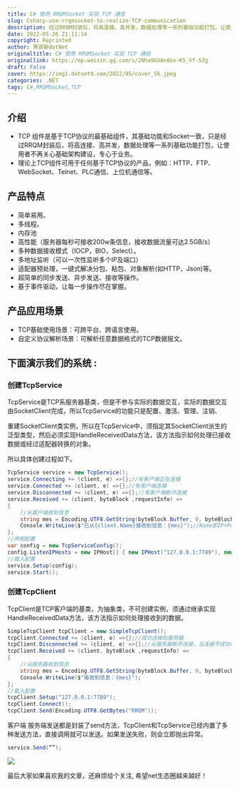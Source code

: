 ```yaml
---
title: C# 使用 RRQMSocket 实现 TCP 通信
slug: Csharp-use-rrqmsocket-to-realize-TCP-communication
description: 经过RRQM封装后，将高连接、高并发，数据处理等一系列基础功能打包，让使用者不再关心基础架构建设，专心于业务。
date: 2022-05-26 21:11:14
copyright: Reprinted
author: 黑哥聊dotNet
originaltitle: C# 使用 RRQMSocket 实现 TCP 通信
originallink: https://mp.weixin.qq.com/s/2Nha9GVAnOox-K5_Vf-SZg
draft: False
cover: https://img1.dotnet9.com/2022/05/cover_56.jpeg
categories: .NET
tags: C#,RRQMSocket,TCP
---
```


## 介绍

- TCP 组件是基于TCP协议的最基础组件，其基础功能和Socket一致，只是经过RRQM封装后，将高连接、高并发，数据处理等一系列基础功能打包，让使用者不再关心基础架构建设，专心于业务。
- 理论上TCP组件可用于任何基于TCP协议的产品，例如：HTTP、FTP、WebSocket、Telnet、PLC通信、上位机通信等。

## 产品特点

- 简单易用。
- 多线程。
- 内存池
- 高性能（服务器每秒可接收200w条信息，接收数据流量可达2.5GB/s）
- 多种数据接收模式（IOCP，BIO，Select）。
- 多地址监听（可以一次性监听多个IP及端口）
- 适配器预处理，一键式解决分包、粘包、对象解析(如HTTP，Json)等。
- 超简单的同步发送、异步发送、接收等操作。
- 基于事件驱动，让每一步操作尽在掌握。

## 产品应用场景

- TCP基础使用场景：可跨平台、跨语言使用。
- 自定义协议解析场景：可解析任意数据格式的TCP数据报文。

## 下面演示我们的系统 :

### 创建TcpService

TcpService是TCP系服务器基类，但是不参与实际的数据交互，实际的数据交互由SocketClient完成，所以TcpService的功能只是配置、激活、管理、注销、

重建SocketClient类实例，所以在TcpService中，须指定其SocketClient派生的泛型类型，然后必须实现HandleReceivedData方法，该方法指示如何处理已接收数据或经过适配器转换的对象。

所以具体创建过程如下。

```csharp
TcpService service = new TcpService();
service.Connecting += (client, e) =>{};//有客户端正在连接
service.Connected += (client, e) =>{};//有客户端连接
service.Disconnected += (client, e) =>{};//有客户端断开连接
service.Received += (client, byteBlock ,requestInfo) =>
{
    //从客户端收到信息
    string mes = Encoding.UTF8.GetString(byteBlock.Buffer, 0, byteBlock.Len);
    Console.WriteLine($"已从{client.Name}接收到信息：{mes}");//Name即IP+Port
};
//声明配置
var config = new TcpServiceConfig();
config.ListenIPHosts = new IPHost[] { new IPHost("127.0.0.1:7789"), new IPHost(7790) };//同时监听两个地址
//载入配置                                                       
service.Setup(config);
service.Start();
```

### 创建TcpClient

TcpClient是TCP客户端的基类，为抽象类，不可创建实例，须通过继承实现HandleReceivedData方法，该方法指示如何处理接收到的数据。

```csharp
SimpleTcpClient tcpClient = new SimpleTcpClient();
tcpClient.Connected += (client, e) =>{};//成功连接到服务器
tcpClient.Disconnected += (client, e) =>{};//从服务器断开连接，当连接不成功时不会触发。
tcpClient.Received += (client, byteBlock ,requestInfo) =>
{
    //从服务器收到信息
    string mes = Encoding.UTF8.GetString(byteBlock.Buffer, 0, byteBlock.Len);
    Console.WriteLine($"接收到信息：{mes}");
};
//载入配置
tcpClient.Setup("127.0.0.1:7789");
tcpClient.Connect();
tcpClient.Send(Encoding.UTF8.GetBytes("RRQM"));
```

客户端 服务端发送都是封装了send方法，TcpClient和TcpService已经内置了多种发送方法，直接调用就可以发送。如果发送失败，则会立即抛出异常。

```csharp
service.Send(“”);
```

![](https://img1.dotnet9.com/2022/05/5601.png)

最后大家如果喜欢我的文章，还麻烦给个关注, 希望net生态圈越来越好！